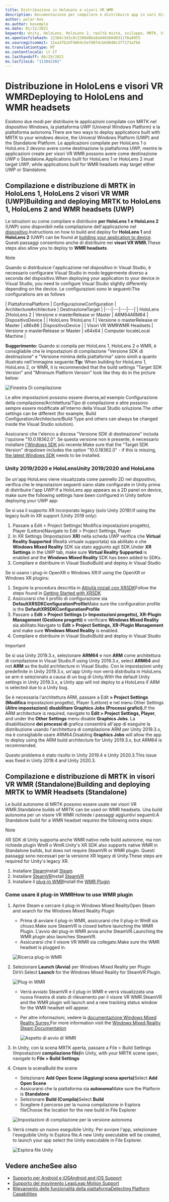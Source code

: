 ```yaml
---
title: Distribuzione in HoloLens e visori VR WMR
description: Documentazione per compilare e distribuire app in vari dispositivi.
author: polar-kev
ms.author: kesemple
ms.date: 01/12/2021
keywords: Unity, HoloLens, HoloLens 2, realtà mista, sviluppo, MRTK, Visual Studio
ms.openlocfilehash: 12384c3d3c0c2208d86a9a946580d0311f8a8955
ms.sourcegitcommit: 12ea3fb2df4664c5efd07dcbb9040c2ff173afb6
ms.translationtype: MT
ms.contentlocale: it-IT
ms.lasthandoff: 06/29/2021
ms.locfileid: "113042302"
---
```

# <a name="deploying-to-hololens-and-wmr-headsets"></a><span data-ttu-id="a3ff6-104">Distribuzione in HoloLens e visori VR WMR</span><span class="sxs-lookup"><span data-stu-id="a3ff6-104">Deploying to HoloLens and WMR headsets</span></span>

<span data-ttu-id="a3ff6-105">Esistono due modi per distribuire le applicazioni compilate con MRTK nel dispositivo Windows, la piattaforma UWP (Univeral Windows Platform) e la piattaforma autonoma.</span><span class="sxs-lookup"><span data-stu-id="a3ff6-105">There are two ways to deploy applications built with MRTK to your windows device, the Univeral Windows Platform (UWP) and the Standalone Platform.</span></span> <span data-ttu-id="a3ff6-106">Le applicazioni compilate per HoloLens 1 o HoloLens 2 devono avere come destinazione la piattaforma UWP, mentre le applicazioni create per visori VR WMR possono avere come destinazione UWP o Standalone.</span><span class="sxs-lookup"><span data-stu-id="a3ff6-106">Applications built for HoloLens 1 or HoloLens 2 must target UWP, while applications built for WMR headsets may target either UWP or Standalone.</span></span>

## <a name="building-and-deploying-mrtk-to-hololens-1-hololens-2-and-wmr-headsets-uwp"></a><span data-ttu-id="a3ff6-107">Compilazione e distribuzione di MRTK in HoloLens 1, HoloLens 2 visori VR WMR (UWP)</span><span class="sxs-lookup"><span data-stu-id="a3ff6-107">Building and deploying MRTK to HoloLens 1, HoloLens 2 and WMR headsets (UWP)</span></span>

<span data-ttu-id="a3ff6-108">Le istruzioni su come compilare e distribuire **per HoloLens 1** **e HoloLens 2** (UWP) sono disponibili nella compilazione dell'applicazione nel [dispositivo](/windows/mixed-reality/mrlearning-base-ch1#build-your-application-to-your-device).</span><span class="sxs-lookup"><span data-stu-id="a3ff6-108">Instructions on how to build and deploy for **HoloLens 1** and **HoloLens 2** (UWP) can be found at [building your application to device](/windows/mixed-reality/mrlearning-base-ch1#build-your-application-to-your-device).</span></span> <span data-ttu-id="a3ff6-109">Questi passaggi consentono anche di distribuire nei **visori VR WMR.**</span><span class="sxs-lookup"><span data-stu-id="a3ff6-109">These steps also allow you to deploy to **WMR headsets**.</span></span>

> [!NOTE]
> <span data-ttu-id="a3ff6-110">Quando si distribuisce l'applicazione nel dispositivo in Visual Studio, è necessario configurare Visual Studio in modo leggermente diverso a seconda del dispositivo.</span><span class="sxs-lookup"><span data-stu-id="a3ff6-110">When deploying your application to your device in Visual Studio, you need to configure Visual Studio slightly differently depending on the device.</span></span> <span data-ttu-id="a3ff6-111">Le configurazioni sono le seguenti:</span><span class="sxs-lookup"><span data-stu-id="a3ff6-111">The configurations are as follows</span></span>
>
>| <span data-ttu-id="a3ff6-112">Piattaforma</span><span class="sxs-lookup"><span data-stu-id="a3ff6-112">Platform</span></span> | <span data-ttu-id="a3ff6-113">Configurazione</span><span class="sxs-lookup"><span data-stu-id="a3ff6-113">Configuration</span></span> | <span data-ttu-id="a3ff6-114">Architecture</span><span class="sxs-lookup"><span data-stu-id="a3ff6-114">Architecture</span></span> | <span data-ttu-id="a3ff6-115">Destinazione</span><span class="sxs-lookup"><span data-stu-id="a3ff6-115">Target</span></span> |
|---|---|---|---|
| <span data-ttu-id="a3ff6-116">HoloLens 2</span><span class="sxs-lookup"><span data-stu-id="a3ff6-116">HoloLens 2</span></span> | <span data-ttu-id="a3ff6-117">Versione o master</span><span class="sxs-lookup"><span data-stu-id="a3ff6-117">Release or Master</span></span> | <span data-ttu-id="a3ff6-118">ARM64</span><span class="sxs-lookup"><span data-stu-id="a3ff6-118">ARM64</span></span> | <span data-ttu-id="a3ff6-119">Dispositivo</span><span class="sxs-lookup"><span data-stu-id="a3ff6-119">Device</span></span> |
| <span data-ttu-id="a3ff6-120">HoloLens 1</span><span class="sxs-lookup"><span data-stu-id="a3ff6-120">HoloLens 1</span></span> | <span data-ttu-id="a3ff6-121">Versione o master</span><span class="sxs-lookup"><span data-stu-id="a3ff6-121">Release or Master</span></span> | <span data-ttu-id="a3ff6-122">x86</span><span class="sxs-lookup"><span data-stu-id="a3ff6-122">x86</span></span> | <span data-ttu-id="a3ff6-123">Dispositivo</span><span class="sxs-lookup"><span data-stu-id="a3ff6-123">Device</span></span> |
| <span data-ttu-id="a3ff6-124">Visori VR WMR</span><span class="sxs-lookup"><span data-stu-id="a3ff6-124">WMR Headsets</span></span> | <span data-ttu-id="a3ff6-125">Versione o master</span><span class="sxs-lookup"><span data-stu-id="a3ff6-125">Release or Master</span></span> | <span data-ttu-id="a3ff6-126">x64</span><span class="sxs-lookup"><span data-stu-id="a3ff6-126">x64</span></span> | <span data-ttu-id="a3ff6-127">Computer locale</span><span class="sxs-lookup"><span data-stu-id="a3ff6-127">Local Machine</span></span> |

<span data-ttu-id="a3ff6-128">**Suggerimento:** Quando si compila per HoloLens 1, HoloLens 2 o WMR, è consigliabile che le impostazioni di compilazione "Versione SDK di destinazione" e "Versione minima della piattaforma" siano simili a quanto illustrato nell'immagine seguente:</span><span class="sxs-lookup"><span data-stu-id="a3ff6-128">**Tip:** When building for HoloLens 1, HoloLens 2, or WMR, it is recommended that the build settings "Target SDK Version" and "Minimum Platform Version" look like they do in the picture below:</span></span>

![Finestra Di compilazione](../features/images/getting-started/BuildWindow.png)

<span data-ttu-id="a3ff6-130">Le altre impostazioni possono essere diverse,ad esempio Configurazione della compilazione/Architettura/Tipo di compilazione e altre possono sempre essere modificate all'interno della Visual Studio soluzione.</span><span class="sxs-lookup"><span data-stu-id="a3ff6-130">The other settings can be different (for example, Build Configuration/Architecture/Build Type and others can always be changed inside the Visual Studio solution).</span></span>

<span data-ttu-id="a3ff6-131">Assicurarsi che l'elenco a discesa "Versione SDK di destinazione" includa l'opzione "10.0.18362.0". Se questa versione non è presente, è necessario installare [l'Windows SDK](https://developer.microsoft.com/windows/downloads/windows-10-sdk) più recente.</span><span class="sxs-lookup"><span data-stu-id="a3ff6-131">Make sure that the "Target SDK Version" dropdown includes the option "10.0.18362.0" - if this is missing, [the latest Windows SDK](https://developer.microsoft.com/windows/downloads/windows-10-sdk) needs to be installed.</span></span>

### <a name="unity-20192020-and-hololens"></a><span data-ttu-id="a3ff6-132">Unity 2019/2020 e HoloLens</span><span class="sxs-lookup"><span data-stu-id="a3ff6-132">Unity 2019/2020 and HoloLens</span></span>

<span data-ttu-id="a3ff6-133">Se un'app HoloLens viene visualizzata come pannello 2D nel dispositivo, verifica che le impostazioni seguenti siano state configurate in Unity prima di distribuire l'app UWP:</span><span class="sxs-lookup"><span data-stu-id="a3ff6-133">If a HoloLens app appears as a 2D panel on device, make sure the following settings have been configured in Unity before deploying your UWP app:</span></span>

<span data-ttu-id="a3ff6-134">Se si usa il supporto XR incorporato legacy (solo Unity 2019):</span><span class="sxs-lookup"><span data-stu-id="a3ff6-134">If using the legacy built-in XR support (Unity 2019 only):</span></span>

1. <span data-ttu-id="a3ff6-135">Passare a Edit > Project Settings( Modifica impostazioni progetto), Player (Lettore)</span><span class="sxs-lookup"><span data-stu-id="a3ff6-135">Navigate to Edit > Project Settings, Player</span></span>
1. <span data-ttu-id="a3ff6-136">In XR Settings (Impostazioni **XR)** nella scheda UWP verifica che **Virtual Reality Supported** (Realtà virtuale supportata) sia abilitato e che **Windows Mixed Reality** SDK sia stato aggiunto agli SDK.</span><span class="sxs-lookup"><span data-stu-id="a3ff6-136">Under **XR Settings** in the UWP tab, make sure **Virtual Reality Supported** is enabled and the **Windows Mixed Reality** SDK has been added to SDKs.</span></span>
1. <span data-ttu-id="a3ff6-137">Compilare e distribuire in Visual Studio</span><span class="sxs-lookup"><span data-stu-id="a3ff6-137">Build and deploy in Visual Studio</span></span>

<span data-ttu-id="a3ff6-138">Se si usano i plug-in OpenXR o Windows XR:</span><span class="sxs-lookup"><span data-stu-id="a3ff6-138">If using the OpenXR or Windows XR plugins:</span></span>

1. <span data-ttu-id="a3ff6-139">Seguire la procedura descritta in [Attività iniziali con XRSDK](../configuration/getting-started-with-mrtk-and-xrsdk.md)</span><span class="sxs-lookup"><span data-stu-id="a3ff6-139">Follow the steps found in [Getting Started with XRSDK](../configuration/getting-started-with-mrtk-and-xrsdk.md)</span></span>
1. <span data-ttu-id="a3ff6-140">Assicurarsi che il profilo di configurazione sia **DefaultXRSDKConfigurationProfile**</span><span class="sxs-lookup"><span data-stu-id="a3ff6-140">Make sure the configuration profile is the **DefaultXRSDKConfigurationProfile**</span></span>
1. <span data-ttu-id="a3ff6-141">Passare a **Edit > Project Settings (> Impostazioni progetto), XR-Plugin Management (Gestione progetti)** e verificare **Windows Mixed Reality** sia abilitato.</span><span class="sxs-lookup"><span data-stu-id="a3ff6-141">Navigate to **Edit > Project Settings, XR-Plugin Management** and make sure **Windows Mixed Reality** is enabled.</span></span>
1. <span data-ttu-id="a3ff6-142">Compilare e distribuire in Visual Studio</span><span class="sxs-lookup"><span data-stu-id="a3ff6-142">Build and deploy in Visual Studio</span></span>

>[!IMPORTANT]
> <span data-ttu-id="a3ff6-143">Se si usa Unity 2019.3.x, selezionare **ARM64** e non **ARM** come architettura di compilazione in Visual Studio.</span><span class="sxs-lookup"><span data-stu-id="a3ff6-143">If using Unity 2019.3.x, select **ARM64** and not **ARM** as the build architecture in Visual Studio.</span></span> <span data-ttu-id="a3ff6-144">Con le impostazioni unity predefinite in Unity 2019.3.x, un'app Unity non verrà distribuita in HoloLens se arm è selezionato a causa di un bug di Unity.</span><span class="sxs-lookup"><span data-stu-id="a3ff6-144">With the default Unity settings in Unity 2019.3.x, a Unity app will not deploy to a HoloLens if ARM is selected due to a Unity bug.</span></span>
>
> <span data-ttu-id="a3ff6-145">Se è necessaria l'architettura ARM, passare a Edit **> Project Settings (Modifica** impostazioni progetto), Player (Lettore) e nel menu Other Settings **(Altre impostazioni)** **disabilitare Graphics Jobs (Processi grafici).**</span><span class="sxs-lookup"><span data-stu-id="a3ff6-145">If the ARM architecture is required, navigate to **Edit > Project Settings, Player**, and under the **Other Settings** menu disable **Graphics Jobs**.</span></span> <span data-ttu-id="a3ff6-146">La disabilitazione **dei processi di** grafica consentirà all'app di eseguire la distribuzione usando l'architettura di compilazione ARM per Unity 2019.3.x, ma è consigliabile usare ARM64.</span><span class="sxs-lookup"><span data-stu-id="a3ff6-146">Disabling **Graphics Jobs** will allow the app to deploy using the ARM build architecture for Unity 2019.3.x, but ARM64 is recommended.</span></span>
>
> <span data-ttu-id="a3ff6-147">Questo problema è stato risolto in Unity 2019.4 e Unity 2020.3.</span><span class="sxs-lookup"><span data-stu-id="a3ff6-147">This issue was fixed in Unity 2019.4 and Unity 2020.3.</span></span>

## <a name="building-and-deploying-mrtk-to-wmr-headsets-standalone"></a><span data-ttu-id="a3ff6-148">Compilazione e distribuzione di MRTK in visori VR WMR (Standalone)</span><span class="sxs-lookup"><span data-stu-id="a3ff6-148">Building and deploying MRTK to WMR Headsets (Standalone)</span></span>

<span data-ttu-id="a3ff6-149">Le build autonome di MRTK possono essere usate nei visori VR WMR.</span><span class="sxs-lookup"><span data-stu-id="a3ff6-149">Standalone builds of MRTK can be used on WMR headsets.</span></span> <span data-ttu-id="a3ff6-150">Una build autonoma per un visore VR WMR richiede i passaggi aggiuntivi seguenti:</span><span class="sxs-lookup"><span data-stu-id="a3ff6-150">A Standalone build for a WMR headset requires the following extra steps:</span></span>

> [!NOTE]
> <span data-ttu-id="a3ff6-151">XR SDK di Unity supporta anche WMR nativo nelle build autonome, ma non richiede plugin WmR o WmR.</span><span class="sxs-lookup"><span data-stu-id="a3ff6-151">Unity's XR SDK also supports native WMR in Standalone builds, but does not require SteamVR or WMR plugin.</span></span> <span data-ttu-id="a3ff6-152">Questi passaggi sono necessari per la versione XR legacy di Unity.</span><span class="sxs-lookup"><span data-stu-id="a3ff6-152">These steps are required for Unity's legacy XR.</span></span>

1. <span data-ttu-id="a3ff6-153">Installare [Steam](https://store.steampowered.com/about/)</span><span class="sxs-lookup"><span data-stu-id="a3ff6-153">Install [Steam](https://store.steampowered.com/about/)</span></span>
1. <span data-ttu-id="a3ff6-154">Installare [SteamVR](https://store.steampowered.com/app/250820/SteamVR/)</span><span class="sxs-lookup"><span data-stu-id="a3ff6-154">Install [SteamVR](https://store.steampowered.com/app/250820/SteamVR/)</span></span>
1. <span data-ttu-id="a3ff6-155">Installare il [plug-in WMR](https://store.steampowered.com/app/719950/Windows_Mixed_Reality_for_SteamVR/)</span><span class="sxs-lookup"><span data-stu-id="a3ff6-155">Install the [WMR Plugin](https://store.steampowered.com/app/719950/Windows_Mixed_Reality_for_SteamVR/)</span></span>

### <a name="how-to-use-wmr-plugin"></a><span data-ttu-id="a3ff6-156">Come usare il plug-in WMR</span><span class="sxs-lookup"><span data-stu-id="a3ff6-156">How to use WMR plugin</span></span>

1. <span data-ttu-id="a3ff6-157">Aprire Steam e cercare il plug-in Windows Mixed Reality</span><span class="sxs-lookup"><span data-stu-id="a3ff6-157">Open Steam and search for the Windows Mixed Reality Plugin</span></span>
    - <span data-ttu-id="a3ff6-158">Prima di avviare il plug-in WMR, assicurarsi che Il plug-in WmR sia chiuso.</span><span class="sxs-lookup"><span data-stu-id="a3ff6-158">Make sure SteamVR is closed before launching the WMR Plugin.</span></span> <span data-ttu-id="a3ff6-159">L'avvio del plug-in WMR avvia anche SteamVR.</span><span class="sxs-lookup"><span data-stu-id="a3ff6-159">Launching the WMR plugin also launches SteamVR.</span></span>
    - <span data-ttu-id="a3ff6-160">Assicurarsi che il visore VR WMR sia collegato.</span><span class="sxs-lookup"><span data-stu-id="a3ff6-160">Make sure the WMR headset is plugged in.</span></span>

    ![Ricerca plug-in WMR](../features/images/build-deploy/WMR/SteamSearchWMRPlugin.png)

1. <span data-ttu-id="a3ff6-162">Selezionare **Launch (Avvia)** per Windows Mixed Reality per Plugin DirVr.</span><span class="sxs-lookup"><span data-stu-id="a3ff6-162">Select **Launch** for the Windows Mixed Reality for SteamVR Plugin.</span></span>

    ![Plug-in WMR](../features/images/build-deploy/WMR/WMRPlugin.png)

    - <span data-ttu-id="a3ff6-164">Verrà avviato SteamVR e il plug-in WMR e verrà visualizzata una nuova finestra di stato di rilevamento per il visore VR WMR.</span><span class="sxs-lookup"><span data-stu-id="a3ff6-164">SteamVR and the WMR plugin will launch and a new tracking status window for the WMR headset will appear.</span></span>
    - <span data-ttu-id="a3ff6-165">Per altre informazioni, vedere la [documentazione Windows Mixed Reality Surrey.](https://support.microsoft.com/help/4053622/windows-10-play-steamvr-games-in-windows-mixed-reality)</span><span class="sxs-lookup"><span data-stu-id="a3ff6-165">For more information visit the [Windows Mixed Reality Steam Documentation](https://support.microsoft.com/help/4053622/windows-10-play-steamvr-games-in-windows-mixed-reality)</span></span>

        ![Aspetto di avvio di WMR](../features/images/build-deploy/WMR/WMRPluginActive.png)

1. <span data-ttu-id="a3ff6-167">In Unity, con la scena MRTK aperta, passare a File > Build Settings (Impostazioni **compilazione file)**</span><span class="sxs-lookup"><span data-stu-id="a3ff6-167">In Unity, with your MRTK scene open, navigate to **File > Build Settings**</span></span>

1. <span data-ttu-id="a3ff6-168">Creare la scena</span><span class="sxs-lookup"><span data-stu-id="a3ff6-168">Build the scene</span></span>
    - <span data-ttu-id="a3ff6-169">Selezionare **Add Open Scene (Aggiungi scena aperta)**</span><span class="sxs-lookup"><span data-stu-id="a3ff6-169">Select **Add Open Scene**</span></span>
    - <span data-ttu-id="a3ff6-170">Assicurarsi che la piattaforma sia **autonoma**</span><span class="sxs-lookup"><span data-stu-id="a3ff6-170">Make sure the Platform is **Standalone**</span></span>
    - <span data-ttu-id="a3ff6-171">Selezionare **Build (Compila)**</span><span class="sxs-lookup"><span data-stu-id="a3ff6-171">Select **Build**</span></span>
    - <span data-ttu-id="a3ff6-172">Scegliere il percorso per la nuova compilazione in Esplora file</span><span class="sxs-lookup"><span data-stu-id="a3ff6-172">Choose the location for the new build in File Explorer</span></span>

    ![Impostazioni di compilazione per la versione autonoma](../features/images/build-deploy/WMR/BuildSettingsStandaloneUnity.png)

1. <span data-ttu-id="a3ff6-174">Verrà creato un nuovo eseguibile Unity. Per avviare l'app, selezionare l'eseguibile Unity in Esplora file.</span><span class="sxs-lookup"><span data-stu-id="a3ff6-174">A new Unity executable will be created, to launch your app select the Unity executable in File Explorer.</span></span>

    ![Esplora file Unity](../features/images/build-deploy/WMR/FileExplorerUnityExe.png)

## <a name="see-also"></a><span data-ttu-id="a3ff6-176">Vedere anche</span><span class="sxs-lookup"><span data-stu-id="a3ff6-176">See also</span></span>

- [<span data-ttu-id="a3ff6-177">Supporto per Android e iOS</span><span class="sxs-lookup"><span data-stu-id="a3ff6-177">Android and iOS Support</span></span>](using-ar-foundation.md)
- [<span data-ttu-id="a3ff6-178">Supporto del movimento Leap</span><span class="sxs-lookup"><span data-stu-id="a3ff6-178">Leap Motion Support</span></span>](leap-motion-mrtk.md)
- [<span data-ttu-id="a3ff6-179">Rilevamento delle funzionalità della piattaforma</span><span class="sxs-lookup"><span data-stu-id="a3ff6-179">Detecting Platform Capabilities</span></span>](detecting-platform-capabilities.md)